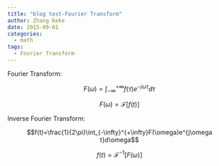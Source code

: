 ```yaml
---
title: "blog test-Fourier Transform"
author: Zhang Keke
date: 2015-09-01
categories:
  - math
tags:
  - Fourier Transform
---
```


Fourier Transform:

$$F(\omega)=\int_{-\infty}^{+\infty}f(\tau)e^{-j\omega\tau}d\tau$$

$$F(\omega)=\mathscr{F}[f(t)]$$

Inverse Fourier Transform:

$$f(t)=\frac{1}{2\pi}\int_{-\infty}^{+\infty}F(\omega)e^{j\omega t}d\omega$$

$$f(t)=\mathscr{F}^{-1}[F(\omega)]$$